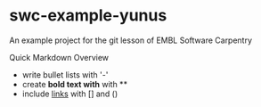# swc-example-yunus
An example project for the git lesson of EMBL Software Carpentry

Quick Markdown Overview

 - write bullet lists with '-'
 - create **bold text with**  with **
 - include [links](https://github.com/yunusbio/swc-example-yunus) with [] and ()
